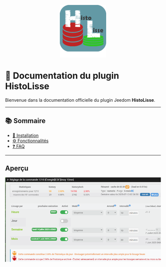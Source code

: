<p align="center">
  <img src="img/histolisse_icon.png" alt="HistoLisse Logo" width="150">
</p>

# 📘 Documentation du plugin HistoLisse

Bienvenue dans la documentation officielle du plugin Jeedom **HistoLisse**.

---

## 📚 Sommaire

- [🔧 Installation](installation.md)
- [⚙️ Fonctionnalités](fonctionnalites.md)
- [❓ FAQ](faq.md)

---

## Aperçu

![Exemple](img/exemple.png)
